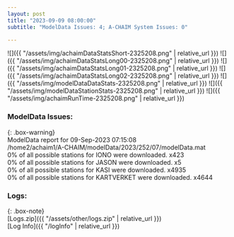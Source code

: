 ```yaml
---
layout: post
title: "2023-09-09 08:00:00"
subtitle: "ModelData Issues: 4; A-CHAIM System Issues: 0"

---
```


![]({{ "/assets/img/achaimDataStatsShort-2325208.png" | relative_url }})
![]({{ "/assets/img/achaimDataStatsLong00-2325208.png" | relative_url }})
![]({{ "/assets/img/achaimDataStatsLong01-2325208.png" | relative_url }})
![]({{ "/assets/img/achaimDataStatsLong02-2325208.png" | relative_url }})
![]({{ "/assets/img/modelDataDataStats-2325208.png" | relative_url }})
![]({{ "/assets/img/modelDataStationStats-2325208.png" | relative_url }})
![]({{ "/assets/img/achaimRunTime-2325208.png" | relative_url }})


### ModelData Issues:  
  
{: .box-warning}  
 ModelData report for 09-Sep-2023 07:15:08   
 /home2/achaim1/A-CHAIM/modelData/2023/252/07/modelData.mat   
 0% of all possible stations for IONO were downloaded. x423   
 0% of all possible stations for JASON were downloaded. x5   
 0% of all possible stations for KASI were downloaded. x4935   
 0% of all possible stations for KARTVERKET were downloaded. x4644   
  


### Logs:  
  
{: .box-note}  
[Logs.zip]({{ "/assets/other/logs.zip" | relative_url }})  
[Log Info]({{ "/logInfo" | relative_url }})  
